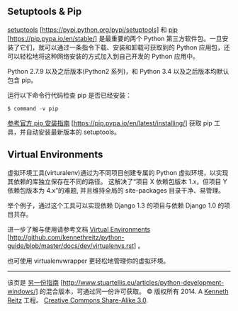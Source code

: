 ## Setuptools & Pip

[setuptools](https://pypi.python.org/pypi/setuptools) [https://pypi.python.org/pypi/setuptools] 和 [pip](https://pip.pypa.io/en/stable/) [https://pip.pypa.io/en/stable/] 是最重要的两个 Python 第三方软件包。一旦安装了它们，就可以通过一条指令下载、安装和卸载可获取到的 Python 应用包，还可以轻松地将这种网络安装的方式加入到自己开发的 Python 应用中。

Python 2.7.9 以及之后版本(Python2 系列)，和 Python 3.4 以及之后版本均默认包含 pip。

运行以下命令行代码检查 pip 是否已经安装：

```py
$ command -v pip 
```

[参考官方 pip 安装指南](https://pip.pypa.io/en/latest/installing/) [https://pip.pypa.io/en/latest/installing/] 获取 pip 工具，并自动安装最新版本的 setuptools。

## Virtual Environments

虚拟环境工具(virturalenv)通过为不同项目创建专属的 Python 虚拟环境，以实现其依赖的库独立保存在不同的路径。 这解决了“项目 X 依赖包版本 1.x，但项目 Y 依赖包版本为 4.x”的难题, 并且维持全局的 site-packages 目录干净、易管理。

举个例子，通过这个工具可以实现依赖 Django 1.3 的项目与依赖 Django 1.0 的项目共存。

进一步了解与使用请参考文档 [Virtual Environments](http://github.com/kennethreitz/python-guide/blob/master/docs/dev/virtualenvs.rst) [http://github.com/kennethreitz/python-guide/blob/master/docs/dev/virtualenvs.rst] 。

也可使用 virtualenvwrapper 更轻松地管理你的虚拟环境。

* * *

该页是 [另一份指南](http://www.stuartellis.eu/articles/python-development-windows/) [http://www.stuartellis.eu/articles/python-development-windows/] 的混合版本，可通过同一份许可获取。 © 版权所有 2014\. A <a href="http://kennethreitz.com/pages/open-projects.html">Kenneth Reitz</a> 工程。 <a href="http://creativecommons.org/licenses/by-nc-sa/3.0/"> Creative Commons Share-Alike 3.0</a>.